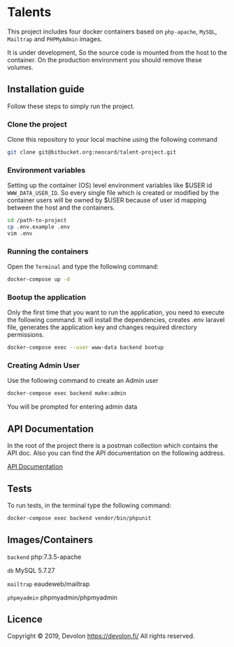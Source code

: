# Talents
This project includes four docker containers based on `php-apache`, `MySQL`, `Mailtrap` and `PHPMyAdmin` images.

It is under development, So the source code is mounted from the host to the container. On the production environment you should remove these volumes.

## Installation guide
Follow these steps to simply run the project.

### Clone the project
Clone this repository to your local machine using the following command
```bash
git clone git@bitbucket.org:neocard/talent-project.git
```

### Environment variables
Setting up the container (OS) level environment variables like $USER id `WWW_DATA_USER_ID`. So every single file which is created or modified by the container users will be owned by $USER because of user id mapping between the host and the containers.
```bash
cd /path-to-project
cp .env.example .env
vim .env
```

### Running the containers
Open the `Terminal` and type the following command:
```bash
docker-compose up -d 
```

### Bootup the application

Only the first time that you want to run the application, you need to execute the following command.
It will install the dependencies, creates .env laravel file, generates the application key and changes required directory permissions.

```bash
docker-compose exec --user www-data backend bootup
```

### Creating Admin User
Use the following command to create an Admin user
```bash
docker-compose exec backend make:admin
```
You will be prompted for entering admin data

## API Documentation
In the root of the project there is a postman collection which contains the API doc.
Also you can find the API documentation on the following address.

[API Documentation]()

## Tests
To run tests, in the terminal type the following command:
```bash
docker-compose exec backend vendor/bin/phpunit
```

## Images/Containers

`backend`
php:7.3.5-apache

`db`
MySQL 5.7.27

`mailtrap`
eaudeweb/mailtrap

`phpmyadmin`
phpmyadmin/phpmyadmin


## Licence

Copyright © 2019, Devolon
https://devolon.fi/ 
All rights reserved.

